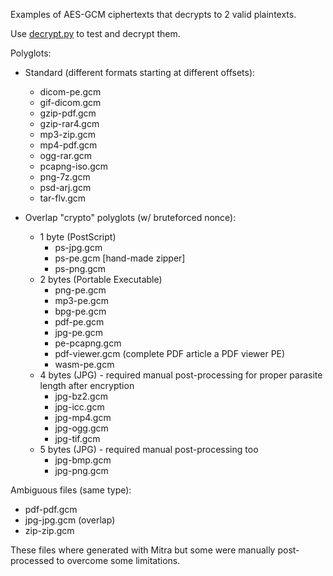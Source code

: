 Examples of AES-GCM ciphertexts that decrypts to 2 valid plaintexts.

Use [decrypt.py](../) to test and decrypt them.


Polyglots:
- Standard (different formats starting at different offsets):
  - dicom-pe.gcm
  - gif-dicom.gcm
  - gzip-pdf.gcm
  - gzip-rar4.gcm
  - mp3-zip.gcm
  - mp4-pdf.gcm
  - ogg-rar.gcm
  - pcapng-iso.gcm
  - png-7z.gcm
  - psd-arj.gcm
  - tar-flv.gcm


- Overlap "crypto" polyglots (w/ bruteforced nonce):
  - 1 byte (PostScript)
    - ps-jpg.gcm
    - ps-pe.gcm [hand-made zipper]
    - ps-png.gcm
  - 2 bytes (Portable Executable)
    - png-pe.gcm
    - mp3-pe.gcm
    - bpg-pe.gcm
    - pdf-pe.gcm
    - jpg-pe.gcm
    - pe-pcapng.gcm
    - pdf-viewer.gcm (complete PDF article a PDF viewer PE)
    - wasm-pe.gcm
  - 4 bytes (JPG) - required manual post-processing for proper parasite length after encryption
    - jpg-bz2.gcm
    - jpg-icc.gcm
    - jpg-mp4.gcm
    - jpg-ogg.gcm
    - jpg-tif.gcm
  - 5 bytes (JPG) - required manual post-processing too
    - jpg-bmp.gcm
    - jpg-png.gcm

Ambiguous files (same type):
- pdf-pdf.gcm
- jpg-jpg.gcm (overlap)
- zip-zip.gcm

These files where generated with Mitra but some were manually post-processed to overcome some limitations.
